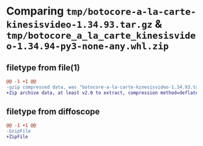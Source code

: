 # Comparing `tmp/botocore-a-la-carte-kinesisvideo-1.34.93.tar.gz` & `tmp/botocore_a_la_carte_kinesisvideo-1.34.94-py3-none-any.whl.zip`

## filetype from file(1)

```diff
@@ -1 +1 @@
-gzip compressed data, was "botocore-a-la-carte-kinesisvideo-1.34.93.tar", last modified: Sat Apr 27 01:00:57 2024, max compression
+Zip archive data, at least v2.0 to extract, compression method=deflate
```

## filetype from diffoscope

```diff
@@ -1 +1 @@
-GzipFile
+ZipFile
```

